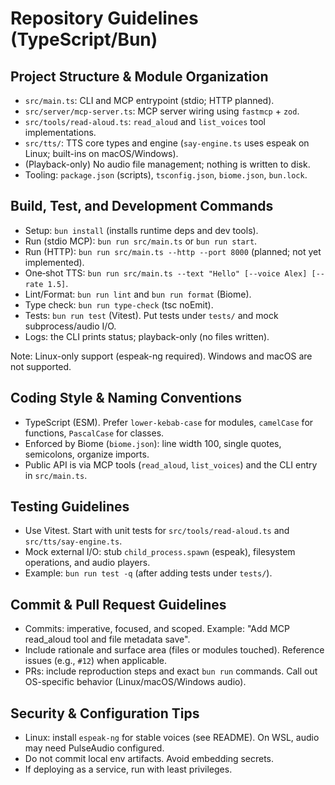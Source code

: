 # Repository Guidelines (TypeScript/Bun)

## Project Structure & Module Organization
- `src/main.ts`: CLI and MCP entrypoint (stdio; HTTP planned).
- `src/server/mcp-server.ts`: MCP server wiring using `fastmcp` + `zod`.
- `src/tools/read-aloud.ts`: `read_aloud` and `list_voices` tool implementations.
- `src/tts/`: TTS core types and engine (`say-engine.ts` uses espeak on Linux; built-ins on macOS/Windows).
- (Playback-only) No audio file management; nothing is written to disk.
- Tooling: `package.json` (scripts), `tsconfig.json`, `biome.json`, `bun.lock`.

## Build, Test, and Development Commands
- Setup: `bun install` (installs runtime deps and dev tools).
- Run (stdio MCP): `bun run src/main.ts` or `bun run start`.
- Run (HTTP): `bun run src/main.ts --http --port 8000` (planned; not yet implemented).
- One‑shot TTS: `bun run src/main.ts --text "Hello" [--voice Alex] [--rate 1.5]`.
- Lint/Format: `bun run lint` and `bun run format` (Biome).
- Type check: `bun run type-check` (tsc noEmit).
- Tests: `bun run test` (Vitest). Put tests under `tests/` and mock subprocess/audio I/O.
- Logs: the CLI prints status; playback-only (no files written).

Note: Linux-only support (espeak-ng required). Windows and macOS are not supported.

## Coding Style & Naming Conventions
- TypeScript (ESM). Prefer `lower-kebab-case` for modules, `camelCase` for functions, `PascalCase` for classes.
- Enforced by Biome (`biome.json`): line width 100, single quotes, semicolons, organize imports.
- Public API is via MCP tools (`read_aloud`, `list_voices`) and the CLI entry in `src/main.ts`.

## Testing Guidelines
- Use Vitest. Start with unit tests for `src/tools/read-aloud.ts` and `src/tts/say-engine.ts`.
- Mock external I/O: stub `child_process.spawn` (espeak), filesystem operations, and audio players.
- Example: `bun run test -q` (after adding tests under `tests/`).

## Commit & Pull Request Guidelines
- Commits: imperative, focused, and scoped. Example: "Add MCP read_aloud tool and file metadata save".
- Include rationale and surface area (files or modules touched). Reference issues (e.g., `#12`) when applicable.
- PRs: include reproduction steps and exact `bun run` commands. Call out OS-specific behavior (Linux/macOS/Windows audio).

## Security & Configuration Tips
- Linux: install `espeak-ng` for stable voices (see README). On WSL, audio may need PulseAudio configured.
- Do not commit local env artifacts. Avoid embedding secrets.
- If deploying as a service, run with least privileges.
